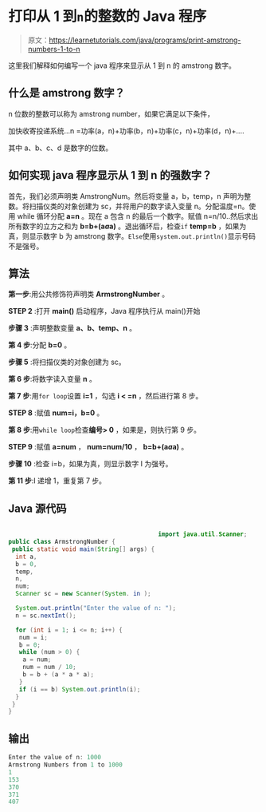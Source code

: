 # 打印从 1 到`n`的整数的 Java 程序

> 原文：<https://learnetutorials.com/java/programs/print-amstrong-numbers-1-to-n>

这里我们解释如何编写一个 java 程序来显示从 1 到 n 的 amstrong 数字。

## 什么是 amstrong 数字？

n 位数的整数可以称为 amstrong number，如果它满足以下条件，

加快收寄投递系统...n =功率(a，n)+功率(b，n)+功率(c，n)+功率(d，n)+....

其中 a、b、c、d 是数字的位数。

## 如何实现 java 程序显示从 1 到 n 的强数字？

首先，我们必须声明类 AmstrongNum。然后将变量 a，b，temp，n 声明为整数。将扫描仪类的对象创建为 sc，并将用户的数字读入变量 n。分配温度=n。使用 while 循环分配 **a=n** 。现在 a 包含 n 的最后一个数字。赋值 n=n/10..然后求出所有数字的立方之和为 **b=b+(a*a*a)** 。退出循环后，检查`if` **temp=b** ，如果为真，则显示数字 b 为 amstrong 数字。`Else`使用`system.out.println()`显示号码不是强号。

## 算法

**第一步**:用公共修饰符声明类 **ArmstrongNumber** 。

**STEP 2** :打开 **main()** 启动程序，Java 程序执行从 main()开始

**步骤 3** :声明整数变量 **a、b、temp、n** 。

**第 4 步**:分配 **b=0** 。

**步骤 5** :将扫描仪类的对象创建为 sc。

**第 6 步**:将数字读入变量 **n** 。

**第 7 步**:用`for loop`设置 **i=1** ，勾选 **i < =n** ，然后进行第 8 步。

**STEP 8** :赋值 **num=i，b=0** 。

**第 8 步**:用`while loop`检查**编号> 0** ，如果是，则执行第 9 步。

**STEP 9** :赋值 **a=num** ， **num=num/10** ， **b=b+(a*a*a)** 。

**步骤 10** :检查 i=b，如果为真，则显示数字 I 为强号。

**第 11 步**:I 递增 1，重复第 7 步。

## Java 源代码

```java

                                          import java.util.Scanner;
public class ArmstrongNumber {
 public static void main(String[] args) {
  int a,
  b = 0,
  temp,
  n,
  num;
  Scanner sc = new Scanner(System. in );

  System.out.println("Enter the value of n: ");
  n = sc.nextInt();

  for (int i = 1; i <= n; i++) {
   num = i;
   b = 0;
   while (num > 0) {
    a = num;
    num = num / 10;
    b = b + (a * a * a);
   }
   if (i == b) System.out.println(i);
  }
 }
}

```

## 输出

```java
Enter the value of n: 1000
Armstrong Numbers from 1 to 1000
1
153
370
371
407 
```